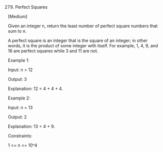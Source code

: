 279. Perfect Squares

[Medium]

Given an integer n, return the least number of perfect square numbers that sum to n.

A perfect square is an integer that is the square of an integer; in other words, it is the product of some integer with itself. For example, 1, 4, 9, and 16 are perfect squares while 3 and 11 are not.

Example 1:

Input: n = 12

Output: 3

Explanation: 12 = 4 + 4 + 4.

Example 2:

Input: n = 13

Output: 2

Explanation: 13 = 4 + 9.
 

Constraints:

1 <= n <= 10^4